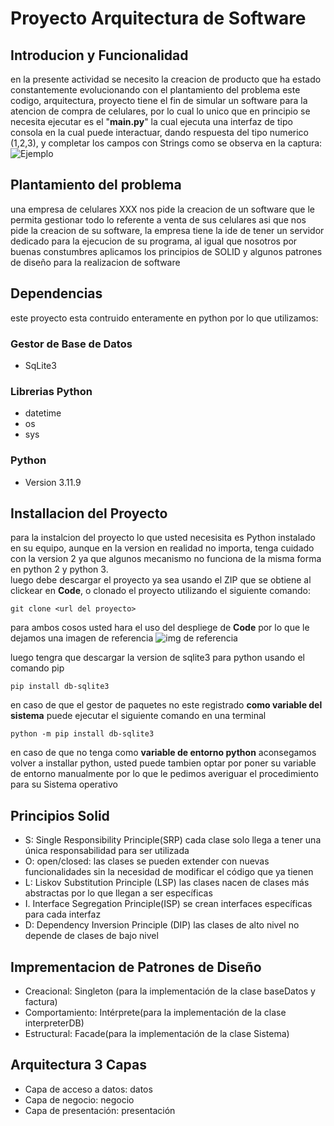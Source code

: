 # Proyecto Arquitectura de Software
## Introducion y Funcionalidad
en la presente actividad se necesito la creacion de producto que ha estado constantemente evolucionando con el plantamiento del problema
este codigo, arquitectura, proyecto tiene el fin de simular un software para la atencion de compra de celulares, por lo cual lo unico que en principio se necesita ejecutar es el "**main.py**" 
la cual ejecuta una interfaz de tipo consola en la cual puede interactuar, dando respuesta del tipo numerico (1,2,3), y completar los campos con Strings como se observa en la captura: 
![Ejemplo](https://postimg.cc/hJ7bhVMx)



## Plantamiento del problema
una empresa de celulares XXX nos pide la creacion de un software que le permita gestionar todo lo referente a venta de sus celulares asi que nos pide la creacion de su software, la empresa tiene la ide de tener un servidor dedicado para la ejecucion de su programa, al igual que nosotros por buenas constumbres aplicamos los principios de SOLID y algunos patrones de diseño para la realizacion de software
## Dependencias
este proyecto esta contruido enteramente en python por lo que utilizamos:
### Gestor de Base de Datos
* SqLite3
### Librerias Python
* datetime
* os
* sys
### Python
* Version 3.11.9
## Installacion del Proyecto
para la instalcion del proyecto lo que usted necesisita es Python instalado en su equipo, aunque en la version en realidad no importa, tenga cuidado con la version 2 ya que algunos mecanismo no funciona de la misma forma en python 2 y python 3.  
luego debe descargar el proyecto ya sea usando el ZIP que se obtiene al clickear en **Code**, o clonado el proyecto
utilizando el siguiente comando: 
```
git clone <url del proyecto>
``` 
para ambos cosos usted hara el uso del despliege de **Code** por lo que le dejamos una imagen de referencia
![img de referencia](https://postimg.cc/jw06fCk1)

luego tengra que descargar la version de sqlite3 para python usando el comando pip 
```
pip install db-sqlite3
``` 
en caso de que el gestor de paquetes no este registrado  **como variable del sistema** puede ejecutar el siguiente comando en una terminal
```
python -m pip install db-sqlite3
``` 

en caso de que no tenga como **variable de entorno python** aconsegamos volver a installar python, usted puede tambien optar por poner su variable de entorno manualmente por lo que le pedimos averiguar el procedimiento para su Sistema operativo
## Principios Solid
* S: Single Responsibility Principle(SRP) cada clase solo llega a tener una única responsabilidad para ser utilizada
* O: open/closed: las clases se pueden extender con nuevas funcionalidades sin la necesidad de modificar el código que ya tienen
* L: Liskov Substitution Principle (LSP) las clases nacen de clases más abstractas por lo que llegan a ser específicas
* I. Interface Segregation Principle(ISP) se crean interfaces específicas para cada interfaz 
* D: Dependency Inversion Principle (DIP) las clases de alto nivel no depende de clases de bajo nivel

## Imprementacion de Patrones de Diseño
* Creacional: Singleton (para la implementación de la clase baseDatos y factura)
* Comportamiento: Intérprete(para la implementación de la clase interpreterDB)
* Estructural: Facade(para la implementación de la clase Sistema)

## Arquitectura 3 Capas
* Capa de acceso a datos: datos
* Capa de negocio: negocio
* Capa de presentación: presentación
